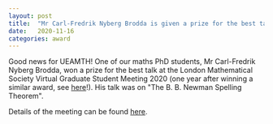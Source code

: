 ```yaml
---
layout: post
title:  "Mr Carl-Fredrik Nyberg Brodda is given a prize for the best talk (again!)"
date:   2020-11-16
categories: award
---
```


Good news for UEAMTH!
One of our maths PhD students, Mr Carl-Fredrik Nyberg Brodda, won a prize for the best talk at the London Mathematical Society Virtual Graduate Student Meeting 2020 (one year after winning a similar award, see [here](https://ueamth.github.io/blog/award/2019/06/28/LMSAward.html)!). His talk was on "The B. B. Newman Spelling Theorem". 

Details of the meeting can be found [here](https://www.lms.ac.uk/events/london-mathematical-society-virtual-graduate-student-meeting-2020).


